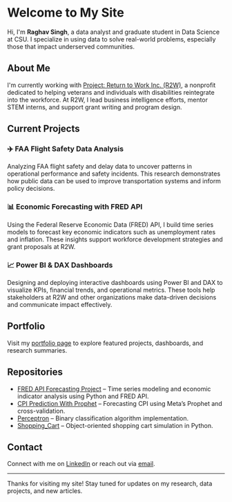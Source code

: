 # Welcome to My Site

Hi, I'm **Raghav Singh**, a data analyst and graduate student in Data Science at CSU. I specialize in using data to solve real-world problems, especially those that impact underserved communities.

## About Me

I'm currently working with [Project: Return to Work Inc. (R2W)](https://www.return2work.org), a nonprofit dedicated to helping veterans and individuals with disabilities reintegrate into the workforce. At R2W, I lead business intelligence efforts, mentor STEM interns, and support grant writing and program design.

## Current Projects

### ✈️ FAA Flight Safety Data Analysis
Analyzing FAA flight safety and delay data to uncover patterns in operational performance and safety incidents. This research demonstrates how public data can be used to improve transportation systems and inform policy decisions.

### 📊 Economic Forecasting with FRED API
Using the Federal Reserve Economic Data (FRED) API, I build time series models to forecast key economic indicators such as unemployment rates and inflation. These insights support workforce development strategies and grant proposals at R2W.

### 📈 Power BI & DAX Dashboards
Designing and deploying interactive dashboards using Power BI and DAX to visualize KPIs, financial trends, and operational metrics. These tools help stakeholders at R2W and other organizations make data-driven decisions and communicate impact effectively.

## Portfolio

Visit my [portfolio page](portfolio.md) to explore featured projects, dashboards, and research summaries.

## Repositories

- [FRED API Forecasting Project](https://github.com/raghav82/fred-api-forecasting) – Time series modeling and economic indicator analysis using Python and FRED API.
- [CPI Prediction With Prophet](https://github.com/Raghav82/CPI-Prediction-With-Prophet) – Forecasting CPI using Meta’s Prophet and cross-validation.
- [Perceptron](https://github.com/Raghav82/Perceptron-) – Binary classification algorithm implementation.
- [Shopping_Cart](https://github.com/Raghav82/Shopping_Cart) – Object-oriented shopping cart simulation in Python.

## Contact

Connect with me on [LinkedIn](https://www.linkedin.com/in/digital-librarian/) or reach out via [email](mailto:RaghavSingh4161@gmail.com).

---

Thanks for visiting my site! Stay tuned for updates on my research, data projects, and new articles.
